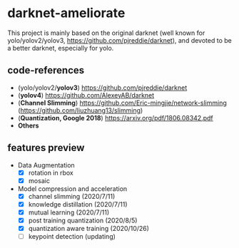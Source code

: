 # darknet-ameliorate
This project is mainly based on the original darknet (well known for yolo/yolov2/yolov3, https://github.com/pjreddie/darknet), and devoted to be a better darknet, especially for yolo.

## code-references
- (yolo/yolov2/**yolov3**) https://github.com/pjreddie/darknet
- (**yolov4**) https://github.com/AlexeyAB/darknet
- (**Channel Slimming**) https://github.com/Eric-mingjie/network-slimming (https://github.com/liuzhuang13/slimming)
- (**Quantization, Google 2018**) https://arxiv.org/pdf/1806.08342.pdf
- **Others**

## features preview
- Data Augmentation
    - [x] rotation in rbox
    - [x] mosaic
- Model compression and acceleration 
    - [x] channel slimming (2020/7/11)
    - [x] knowledge distillation (2020/7/11)
    - [x] mutual learning (2020/7/11)
    - [x] post training quantization (2020/8/5)
    - [x] quantization aware training (2020/10/26)
    - [ ] keypoint detection (updating)
